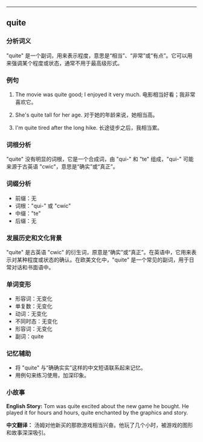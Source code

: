 
---------------
## quite
### 分析词义
"quite" 是一个副词，用来表示程度，意思是“相当”、“非常”或“有点”。它可以用来强调某个程度或状态，通常不用于最高级形式。

### 例句
1. The movie was quite good; I enjoyed it very much.
   电影相当好看；我非常喜欢它。

2. She's quite tall for her age.
   对于她的年龄来说，她相当高。

3. I'm quite tired after the long hike.
   长途徒步之后，我相当累。

### 词根分析
"quite" 没有明显的词根，它是一个合成词，由 "qui-" 和 "te" 组成，"qui-" 可能来源于古英语 "cwic"，意思是“确实”或“真正”。

### 词缀分析
- 前缀：无
- 词根："qui-" 或 "cwic"
- 中缀："te"
- 后缀：无

### 发展历史和文化背景
"quite" 是古英语 "cwic" 的衍生词，原意是“确实”或“真正”。在英语中，它用来表示对某种程度或状态的确认。在欧美文化中，"quite" 是一个常见的副词，用于日常对话和书面语中。

### 单词变形
- 形容词：无变化
- 单复数：无变化
- 动词：无变化
- 不同时态：无变化
- 形容词：无变化
- 副词：quite

### 记忆辅助
- 将 "quite" 与“确确实实”这样的中文短语联系起来记忆。
- 用例句来练习使用，加深印象。

### 小故事
**English Story:**
Tom was quite excited about the new game he bought. He played it for hours and hours, quite enchanted by the graphics and story.

**中文翻译：**
汤姆对他新买的那款游戏相当兴奋。他玩了几个小时，被游戏的图形和故事深深吸引。

